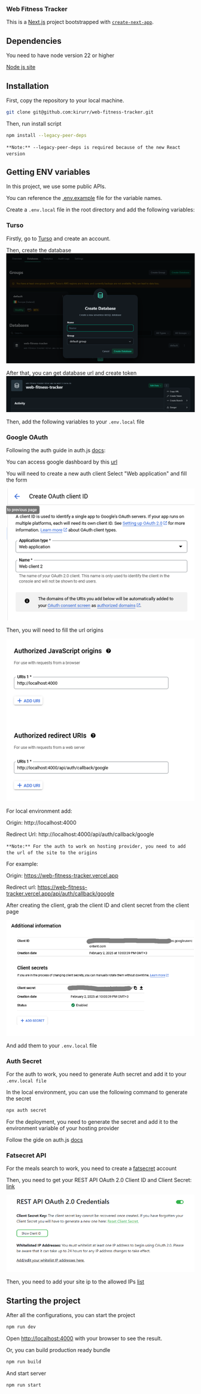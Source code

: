 ### Web Fitness Tracker
This is a [Next.js](https://nextjs.org) project bootstrapped with [`create-next-app`](https://nextjs.org/docs/app/api-reference/cli/create-next-app).

## Dependencies

You need to have node version 22 or higher

[Node js site](https://nodejs.org/)

## Installation

First, copy the repository to your local machine.

```bash
git clone git@github.com:kirurr/web-fitness-tracker.git
```

Then, run install script

```bash
npm install --legacy-peer-deps
```
`**Note:** --legacy-peer-deps is required because of the new React version`

## Getting ENV variables

In this project, we use some public APIs.

You can reference the [.env.example](./.env.example) file for the variable names.

Create a `.env.local` file in the root directory and add the following variables:

### Turso

Firstly, go to [Turso](https://turso.tech/) and create an account.

Then, create the database
![database creation image](./.github/images/database-creation.png)

After that, you can get database url and create token
![getting database url and token image](./.github/images/database-data.png)

Then, add the following variables to your `.env.local` file

### Google OAuth
Following the auth guide in auth.js [docs](https://authjs.dev/getting-started/authentication/oauth?framework=next-js):

You can access google dashboard by this [url](https://console.cloud.google.com/auth/clients)

You will need to create a new auth client
Select "Web application" and fill the form

![google auth client creation image](./.github/images/google-auth-client-creation.png)

Then, you will need to fill the url origins

![google auth client url origins image](./.github/images/google-auth-client-url-origins.png)

For local environment add:

Origin: http://localhost:4000

Redirect Url: http://localhost:4000/api/auth/callback/google

`**Note:** For the auth to work on hosting provider, you need to add the url of the site to the origins`

For example:

Origin: https://web-fitness-tracker.vercel.app

Redirect url: https://web-fitness-tracker.vercel.app/api/auth/callback/google

After creating the client, grab the client ID and client secret from the client page

![google auth client id and secret image](./.github/images/google-auth-client-id-and-secret.png)

And add them to your `.env.local` file

### Auth Secret

For the auth to work, you need to generate Auth secret and add it to your `.env.local file`

In the local environment, you can use the following command to generate the secret

```bash
npx auth secret
```

For the deployment, you need to generate the secret and add it to the environment variable of your hosting provider

Follow the gide on auth.js [docs](https://next-auth.js.org/deployment#vercel)

### Fatsecret API

For the meals search to work, you need to create a [fatsecret](https://platform.fatsecret.com/) account


Then, you need to get your REST API OAuth 2.0 Client ID and Client Secret: [link]( https://platform.fatsecret.com/my-account/api-key)

![fatsecret api key creation image](./.github/images/fatsecret-api-key-creation.png)

Then, you need to add your site ip to the allowed IPs [list](https://platform.fatsecret.com/my-account/ip-restrictions)



## Starting the project
After all the configurations, you can start the project

```bash
npm run dev
```

Open [http://localhost:4000](http://localhost:4000) with your browser to see the result.

Or, you can build production ready bundle

```bash
npm run build
```
And start server

```bash
npm run start
```
